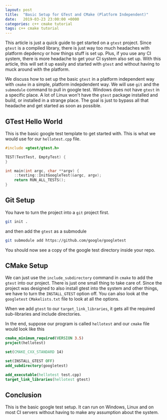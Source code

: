 ```yaml
---
layout: post
title:  "Basic Setup for GTest and CMake (Platform Independent)"
date:   2019-03-23 23:00:00 +0000
categories: c++ cmake tutorial
tags: c++ cmake tutorial
---
```


This article is just a quick guide to get started on a `gtest` project. Since `gtest` is a compiled library, there is just way too much headaches with platform depdency or how things stuff is set up. Plus, if you use any CI system, there is more headache to get your CI system also set up. With this article, this will set it up easily and started with `gtest` and without having to muck around with the platform.

We discuss how to set up the basic `gtest` in a platform independent way with `cmake` in a simple, platform indepdendent way. We will use `git` and the `submodule` command to pull in google test. Windows does not have `gtest` in a specific place. A lot of Linux won't have the `gtest` package installed and build, or installed in a strange place. The goal is just to bypass all that headache and get started as soon as possible.

## GTest Hello World 

This is the basic google test template to get started with. This is what we would use for our `hellotest.cpp` file.

```cpp
#include <gtest/gtest.h>

TEST(TestTest, EmptyTest) {
}

int main(int argc, char **argv) {
    ::testing::InitGoogleTest(&argc, argv);
    return RUN_ALL_TESTS();
}
```

## Git Setup

You have to turn the project into a `git` project first.

```bash
git init .
```

and then add the `gtest` as a submodule

```bash
git submodule add https://github.com/google/googletest
```

You should now see a copy of the google test directory inside your repo.

## CMake Setup

We can just use the `include_subdirectory` command in `cmake` to add the `gtest` into our project. There is just one small thing to take care of. Since the project was designed to also install gtest into the system and other things, we have to turn the `INSTALL_GTEST` option off. You can also look at the `googletest` `CMakelists.txt` file to look at all the options.

When we add `gtest` to our `target_link_libraries`, it gets all the required sub-libraries and include directories.

In the end, suppose our program is called `hellotest` and our `cmake` file would look like this

```cmake
cmake_minimum_required(VERSION 3.5)
project(hellotest)

set(CMAKE_CXX_STANDARD 14)

set(INSTALL_GTEST OFF)
add_subdirectory(googletest)

add_executable(hellotest test.cpp)
target_link_libraries(hellotest gtest)
```

## Conclusion

This is the basic google test setup. It can run on Windows, Linux and on most CI servers without having to make any assumption about the system.